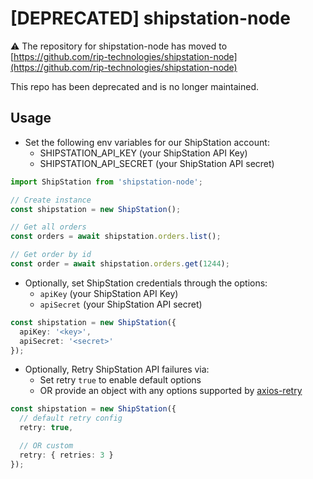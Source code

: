 # [DEPRECATED] shipstation-node

⚠️ The repository for shipstation-node has moved to [https://github.com/rip-technologies/shipstation-node](https://github.com/rip-technologies/shipstation-node)

This repo has been deprecated and is no longer maintained.

## Usage

- Set the following env variables for our ShipStation account:
  - SHIPSTATION_API_KEY (your ShipStation API Key)
  - SHIPSTATION_API_SECRET (your ShipStation API secret)

```ts
import ShipStation from 'shipstation-node';

// Create instance
const shipstation = new ShipStation();

// Get all orders
const orders = await shipstation.orders.list();

// Get order by id
const order = await shipstation.orders.get(1244);
```

- Optionally, set ShipStation credentials through the options:
  - `apiKey` (your ShipStation API Key)
  - `apiSecret` (your ShipStation API secret)

```ts
const shipstation = new ShipStation({
  apiKey: '<key>',
  apiSecret: '<secret>'
});
```

- Optionally, Retry ShipStation API failures via:
  - Set retry `true` to enable default options
  - OR provide an object with any options supported by [axios-retry](https://www.npmjs.com/package/axios-retry)

```ts
const shipstation = new ShipStation({
  // default retry config
  retry: true,

  // OR custom
  retry: { retries: 3 }
});
```
